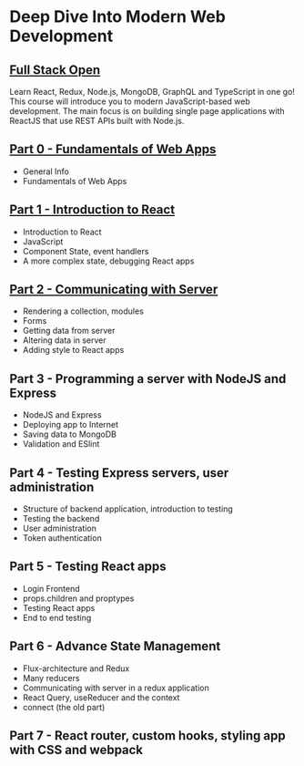 # Deep Dive Into Modern Web Development
## [Full Stack Open](https://fullstackopen.com/en/)

Learn React, Redux, Node.js, MongoDB, GraphQL and TypeScript in one go! This course will introduce you to modern JavaScript-based web development. The main focus is on building single page applications with ReactJS that use REST APIs built with Node.js.

## [Part 0 - Fundamentals of Web Apps](https://fullstackopen.com/en/part0)
- General Info
- Fundamentals of Web Apps

## [Part 1 - Introduction to React](https://fullstackopen.com/en/part1)
- Introduction to React
- JavaScript
- Component State, event handlers
- A more complex state, debugging React apps

## [Part 2 - Communicating with Server](https://fullstackopen.com/en/part2)
- Rendering a collection, modules
- Forms
- Getting data from server
- Altering data in server
- Adding style to React apps

## Part 3 - Programming a server with NodeJS and Express
- NodeJS and Express
- Deploying app to Internet
- Saving data to MongoDB
- Validation and ESlint

## Part 4 - Testing Express servers, user administration
- Structure of backend application, introduction to testing
- Testing the backend
- User administration
- Token authentication

## Part 5 - Testing React apps
- Login Frontend
- props.children and proptypes
- Testing React apps
- End to end testing

## Part 6 - Advance State Management
- Flux-architecture and Redux
- Many reducers
- Communicating with server in a redux application
- React Query, useReducer and the context
- connect (the old part)

## Part 7 - React router, custom hooks, styling app with CSS and webpack


